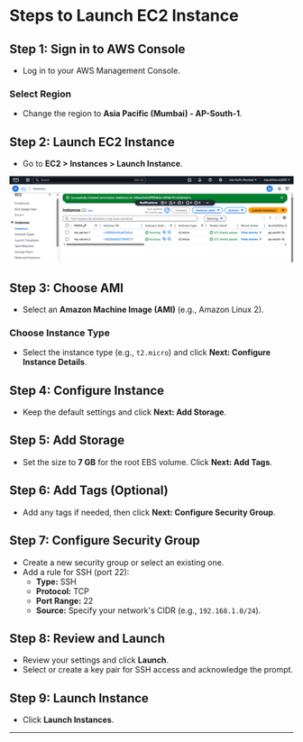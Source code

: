 # Steps to Launch EC2 Instance

## Step 1: Sign in to AWS Console
- Log in to your AWS Management Console.

### Select Region
- Change the region to **Asia Pacific (Mumbai) - AP-South-1**.

## Step 2: Launch EC2 Instance
- Go to **EC2 > Instances > Launch Instance**.

![day three Ec2](img.devops/day-3.ec2.png)

## Step 3: Choose AMI
- Select an **Amazon Machine Image (AMI)** (e.g., Amazon Linux 2).

### Choose Instance Type
- Select the instance type (e.g., `t2.micro`) and click **Next: Configure Instance Details**.

## Step 4: Configure Instance
- Keep the default settings and click **Next: Add Storage**.

## Step 5: Add Storage
- Set the size to **7 GB** for the root EBS volume. Click **Next: Add Tags**.

## Step 6: Add Tags (Optional)
- Add any tags if needed, then click **Next: Configure Security Group**.

## Step 7: Configure Security Group
- Create a new security group or select an existing one.
- Add a rule for SSH (port 22):
  - **Type:** SSH  
  - **Protocol:** TCP  
  - **Port Range:** 22  
  - **Source:** Specify your network's CIDR (e.g., `192.168.1.0/24`).

## Step 8: Review and Launch
- Review your settings and click **Launch**.
- Select or create a key pair for SSH access and acknowledge the prompt.

## Step 9: Launch Instance
- Click **Launch Instances**.

---

 